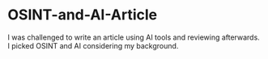 # OSINT-and-AI-Article
I was challenged to write an article using AI tools and reviewing afterwards. I picked OSINT and AI considering my background.
